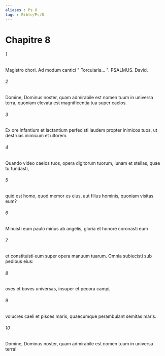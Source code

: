 ```yaml
---
aliases : Ps 8
tags : Bible/Ps/8
---
```


# Chapitre 8

###### 1
Magistro chori. Ad modum cantici " Torcularia... ". PSALMUS. David.
###### 2
Domine, Dominus noster, quam admirabile est nomen tuum in universa terra, quoniam elevata est magnificentia tua super caelos.
###### 3
Ex ore infantium et lactantium perfecisti laudem propter inimicos tuos, ut destruas inimicum et ultorem.
###### 4
Quando video caelos tuos, opera digitorum tuorum, lunam et stellas, quae tu fundasti,
###### 5
quid est homo, quod memor es eius, aut filius hominis, quoniam visitas eum?
###### 6
Minuisti eum paulo minus ab angelis, gloria et honore coronasti eum
###### 7
et constituisti eum super opera manuum tuarum. Omnia subiecisti sub pedibus eius:
###### 8
oves et boves universas, insuper et pecora campi,
###### 9
volucres caeli et pisces maris, quaecumque perambulant semitas maris.
###### 10
Domine, Dominus noster, quam admirabile est nomen tuum in universa terra!
